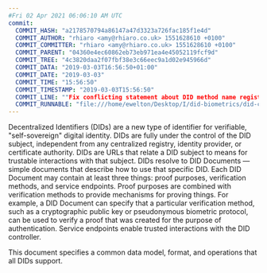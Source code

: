 ```yaml
---
#Fri 02 Apr 2021 06:06:10 AM UTC
commit:
  COMMIT_HASH: "a2178570794a86147a47d3323a726fac185f1e4d"
  COMMIT_AUTHOR: "rhiaro <amy@rhiaro.co.uk> 1551628610 +0100"
  COMMIT_COMMITTER: "rhiaro <amy@rhiaro.co.uk> 1551628610 +0100"
  COMMIT_PARENT: "04360e4ec60862eb73eb971ea4e45052119fcf9d"
  COMMIT_TREE: "4c3820daa2f07fbf38e3c66eec9a1d02e945966d"
  COMMIT_DATA: "2019-03-03T16:56:50+01:00"
  COMMIT_DATE: "2019-03-03"
  COMMIT_TIME: "15:56:50"
  COMMIT_TIMESTAMP: "2019-03-03T15:56:50"
  COMMIT_LINE: ""Fix conflicting statement about DID method name registriesCOMMA fixes #133"
  COMMIT_RUNNABLE: "file:///home/ewelton/Desktop/I/did-biometrics/did-core-dataset/analysis/gitinfo/a2178570794a86147a47d3323a726fac185f1e4d/snapshot/index.html"
---
```


<section id="abstract">
<p>
Decentralized Identifiers (DIDs) are a new type of identifier for
verifiable, "self-sovereign" digital identity. DIDs are fully under the
control of the DID subject, independent from any centralized registry,
identity provider, or certificate authority. DIDs are URLs that relate
a DID subject to means for trustable interactions with that subject.
DIDs resolve to DID Documents — simple documents that describe how to
use that specific DID. Each DID Document may contain at least three
things: proof purposes, verification methods, and service endpoints.
Proof purposes are combined with verification methods to provide mechanisms
for proving things. For example, a DID Document can specify that a particular
verification method, such as a cryptographic public key or pseudonymous
biometric protocol, can be used to verify a proof that was created for the
purpose of authentication. Service endpoints enable trusted interactions with
the DID controller.
    </p>
<p>
This document specifies a common data model, format, and operations
that all DIDs support.
    </p>
</section>
